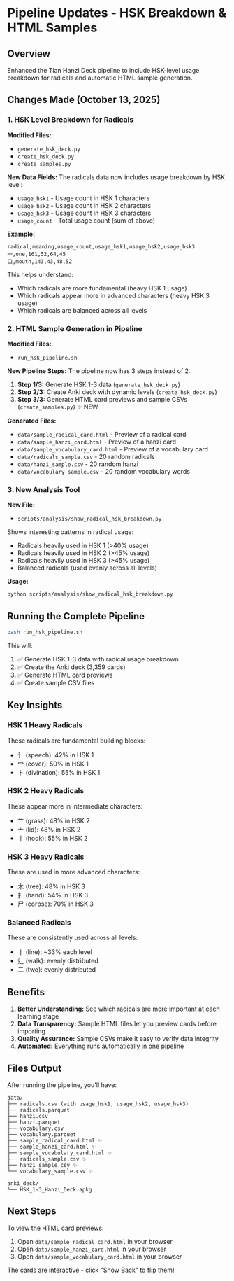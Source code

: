# Pipeline Updates - HSK Breakdown & HTML Samples

## Overview
Enhanced the Tian Hanzi Deck pipeline to include HSK-level usage breakdown for radicals and automatic HTML sample generation.

## Changes Made (October 13, 2025)

### 1. HSK Level Breakdown for Radicals

**Modified Files:**
- `generate_hsk_deck.py`
- `create_hsk_deck.py`
- `create_samples.py`

**New Data Fields:**
The radicals data now includes usage breakdown by HSK level:
- `usage_hsk1` - Usage count in HSK 1 characters
- `usage_hsk2` - Usage count in HSK 2 characters  
- `usage_hsk3` - Usage count in HSK 3 characters
- `usage_count` - Total usage count (sum of above)

**Example:**
```csv
radical,meaning,usage_count,usage_hsk1,usage_hsk2,usage_hsk3
一,one,161,52,64,45
口,mouth,143,43,48,52
```

This helps understand:
- Which radicals are more fundamental (heavy HSK 1 usage)
- Which radicals appear more in advanced characters (heavy HSK 3 usage)
- Which radicals are balanced across all levels

### 2. HTML Sample Generation in Pipeline

**Modified Files:**
- `run_hsk_pipeline.sh`

**New Pipeline Steps:**
The pipeline now has 3 steps instead of 2:
1. **Step 1/3:** Generate HSK 1-3 data (`generate_hsk_deck.py`)
2. **Step 2/3:** Create Anki deck with dynamic levels (`create_hsk_deck.py`)
3. **Step 3/3:** Generate HTML card previews and sample CSVs (`create_samples.py`) ✨ NEW

**Generated Files:**
- `data/sample_radical_card.html` - Preview of a radical card
- `data/sample_hanzi_card.html` - Preview of a hanzi card
- `data/sample_vocabulary_card.html` - Preview of a vocabulary card
- `data/radicals_sample.csv` - 20 random radicals
- `data/hanzi_sample.csv` - 20 random hanzi
- `data/vocabulary_sample.csv` - 20 random vocabulary words

### 3. New Analysis Tool

**New File:**
- `scripts/analysis/show_radical_hsk_breakdown.py`

Shows interesting patterns in radical usage:
- Radicals heavily used in HSK 1 (>40% usage)
- Radicals heavily used in HSK 2 (>45% usage)
- Radicals heavily used in HSK 3 (>45% usage)
- Balanced radicals (used evenly across all levels)

**Usage:**
```bash
python scripts/analysis/show_radical_hsk_breakdown.py
```

## Running the Complete Pipeline

```bash
bash run_hsk_pipeline.sh
```

This will:
1. ✅ Generate HSK 1-3 data with radical usage breakdown
2. ✅ Create the Anki deck (3,359 cards)
3. ✅ Generate HTML card previews
4. ✅ Create sample CSV files

## Key Insights

### HSK 1 Heavy Radicals
These radicals are fundamental building blocks:
- 讠 (speech): 42% in HSK 1
- 冖 (cover): 50% in HSK 1
- 卜 (divination): 55% in HSK 1

### HSK 2 Heavy Radicals
These appear more in intermediate characters:
- 艹 (grass): 48% in HSK 2
- 亠 (lid): 48% in HSK 2
- 亅 (hook): 55% in HSK 2

### HSK 3 Heavy Radicals
These are used in more advanced characters:
- 木 (tree): 48% in HSK 3
- 扌 (hand): 54% in HSK 3
- 尸 (corpse): 70% in HSK 3

### Balanced Radicals
These are consistently used across all levels:
- 丨 (line): ~33% each level
- 辶 (walk): evenly distributed
- 二 (two): evenly distributed

## Benefits

1. **Better Understanding:** See which radicals are more important at each learning stage
2. **Data Transparency:** Sample HTML files let you preview cards before importing
3. **Quality Assurance:** Sample CSVs make it easy to verify data integrity
4. **Automated:** Everything runs automatically in one pipeline

## Files Output

After running the pipeline, you'll have:

```
data/
├── radicals.csv (with usage_hsk1, usage_hsk2, usage_hsk3)
├── radicals.parquet
├── hanzi.csv
├── hanzi.parquet
├── vocabulary.csv
├── vocabulary.parquet
├── sample_radical_card.html ✨
├── sample_hanzi_card.html ✨
├── sample_vocabulary_card.html ✨
├── radicals_sample.csv ✨
├── hanzi_sample.csv ✨
└── vocabulary_sample.csv ✨

anki_deck/
└── HSK_1-3_Hanzi_Deck.apkg
```

## Next Steps

To view the HTML card previews:
1. Open `data/sample_radical_card.html` in your browser
2. Open `data/sample_hanzi_card.html` in your browser
3. Open `data/sample_vocabulary_card.html` in your browser

The cards are interactive - click "Show Back" to flip them!
